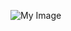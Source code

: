 ![My Image](https://thumbs.dreamstime.com/b/beautiful-rain-forest-ang-ka-nature-trail-doi-inthanon-national-park-thailand-36703721.jpg)

